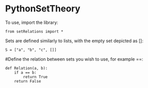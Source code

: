 # PythonSetTheory
To use, import the library:

`from setRelations import *`

Sets are defined similarly to lists, with the empty set depicted as []:

`S = ["a", "b", "c", []]`

#Define the relation between sets you wish to use, for example ==:
```
def Relation(a, b):
    if a == b:    
        return True       
    return False
```    


